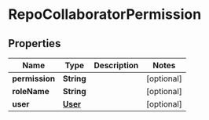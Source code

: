 
# RepoCollaboratorPermission

## Properties
Name | Type | Description | Notes
------------ | ------------- | ------------- | -------------
**permission** | **String** |  |  [optional]
**roleName** | **String** |  |  [optional]
**user** | [**User**](User.md) |  |  [optional]



